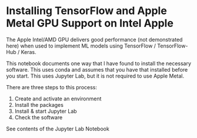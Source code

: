 # Installing TensorFlow and Apple Metal GPU Support on Intel Apple

The Apple Intel/AMD GPU delivers good performance (not demonstrated here) when used to implement ML models using TensorFlow / TensorFlow-Hub / Keras.

This notebook documents one way that I have found to install the necessary software. This uses conda and assumes that you have that installed before you start. This uses Jupyter Lab, but it is not required to use Apple Metal.

There are three steps to this process:

1. Create and activate an environment
2. Install the packages
3. Install & start Jupyter Lab
4. Check the software

See contents of the Jupyter Lab Notebook
